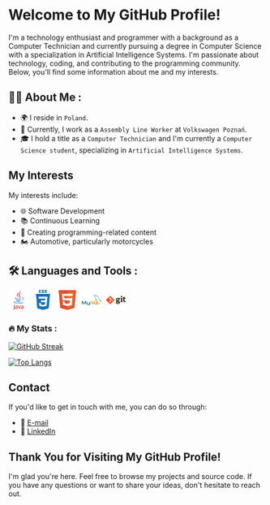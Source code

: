 # Welcome to My GitHub Profile!

I'm a technology enthusiast and programmer with a background as a Computer Technician and currently pursuing a degree in Computer Science with a specialization in Artificial Intelligence Systems. I'm passionate about technology, coding, and contributing to the programming community. Below, you'll find some information about me and my interests.

## :man_technologist: About Me :

- 🌍 I reside in `Poland`.
- 💼 Currently, I work as a `Assembly Line Worker` at `Volkswagen Poznań`.
- 🎓 I hold a title as a `Computer Technician` and I'm currently a `Computer Science student`, specializing in `Artificial Intelligence Systems`.

## My Interests

My interests include:

- 🌐 Software Development
- 📚 Continuous Learning
- 📝 Creating programming-related content
- 🏍️ Automotive, particularly motorcycles

## :hammer_and_wrench: Languages and Tools :

<div>
  <img src="https://github.com/devicons/devicon/blob/master/icons/java/java-original-wordmark.svg" title="Java" alt="Java" width="40" height="40"/>&nbsp;
  <img src="https://github.com/devicons/devicon/blob/master/icons/css3/css3-plain-wordmark.svg"  title="CSS3" alt="CSS" width="40" height="40"/>&nbsp;
  <img src="https://github.com/devicons/devicon/blob/master/icons/html5/html5-original.svg" title="HTML5" alt="HTML" width="40" height="40"/>&nbsp;
  <img src="https://github.com/devicons/devicon/blob/master/icons/mysql/mysql-original-wordmark.svg" title="MySQL"  alt="MySQL" width="40" height="40"/>&nbsp;
  <img src="https://github.com/devicons/devicon/blob/master/icons/git/git-original-wordmark.svg" title="Git" **alt="Git" width="40" height="40"/>
</div>

### :fire: My Stats :

[![GitHub Streak](https://github-readme-streak-stats.herokuapp.com?user=Hub5on&theme=dark&date_format=j%20M%5B%20Y%5D)](https://git.io/streak-stats)

[![Top Langs](https://github-readme-stats.vercel.app/api/top-langs/?username=Hub5on&theme=dark)](https://github.com/anuraghazra/github-readme-stats)

## Contact

If you'd like to get in touch with me, you can do so through:

- 📧 [E-mail](hubert.stawny@gmail.com])
- 💬 [LinkedIn](https://www.linkedin.com/in/hubertstawny/)

## Thank You for Visiting My GitHub Profile!

I'm glad you're here. Feel free to browse my projects and source code. If you have any questions or want to share your ideas, don't hesitate to reach out.





